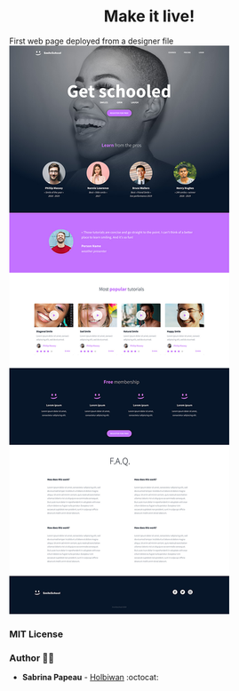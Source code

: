 <h1 align="center">Make it live!</h1>


 First web page deployed from a designer file
![image1](./images/image1.jpg)


### MIT License


### Author 👩‍💻 
- **Sabrina Papeau** - [Holbiwan](https://github.com/Holbiwan) :octocat: